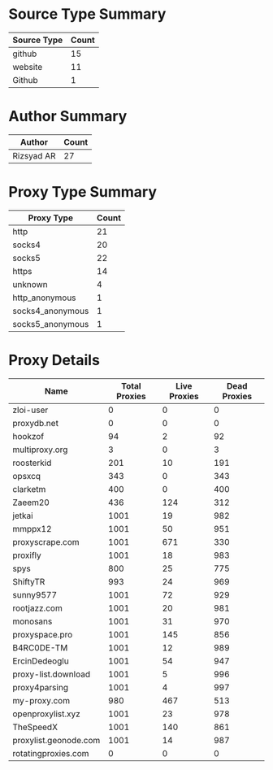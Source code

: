 # Source Type Summary

| Source Type | Count |
|-------------|-------|
| github | 15 |
| website | 11 |
| Github | 1 |


# Author Summary

| Author | Count |
|--------|-------|
| Rizsyad AR | 27 |


# Proxy Type Summary

| Proxy Type | Count |
|------------|-------|
| http | 21 |
| socks4 | 20 |
| socks5 | 22 |
| https | 14 |
| unknown | 4 |
| http_anonymous | 1 |
| socks4_anonymous | 1 |
| socks5_anonymous | 1 |


# Proxy Details

| Name | Total Proxies | Live Proxies | Dead Proxies |
|------|---------------|--------------|---------------|
| zloi-user | 0 | 0 | 0 |
| proxydb.net | 0 | 0 | 0 |
| hookzof | 94 | 2 | 92 |
| multiproxy.org | 3 | 0 | 3 |
| roosterkid | 201 | 10 | 191 |
| opsxcq | 343 | 0 | 343 |
| clarketm | 400 | 0 | 400 |
| Zaeem20 | 436 | 124 | 312 |
| jetkai | 1001 | 19 | 982 |
| mmppx12 | 1001 | 50 | 951 |
| proxyscrape.com | 1001 | 671 | 330 |
| proxifly | 1001 | 18 | 983 |
| spys | 800 | 25 | 775 |
| ShiftyTR | 993 | 24 | 969 |
| sunny9577 | 1001 | 72 | 929 |
| rootjazz.com | 1001 | 20 | 981 |
| monosans | 1001 | 31 | 970 |
| proxyspace.pro | 1001 | 145 | 856 |
| B4RC0DE-TM | 1001 | 12 | 989 |
| ErcinDedeoglu | 1001 | 54 | 947 |
| proxy-list.download | 1001 | 5 | 996 |
| proxy4parsing | 1001 | 4 | 997 |
| my-proxy.com | 980 | 467 | 513 |
| openproxylist.xyz | 1001 | 23 | 978 |
| TheSpeedX | 1001 | 140 | 861 |
| proxylist.geonode.com | 1001 | 14 | 987 |
| rotatingproxies.com | 0 | 0 | 0 |
